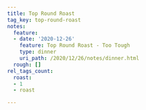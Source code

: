 ```yaml
---
title: Top Round Roast
tag_key: top-round-roast
notes:
  feature:
  - date: '2020-12-26'
    feature: Top Round Roast - Too Tough
    type: dinner
    uri_path: /2020/12/26/notes/dinner.html
  rough: []
rel_tags_count:
  roast:
  - 1
  - roast

---
```

